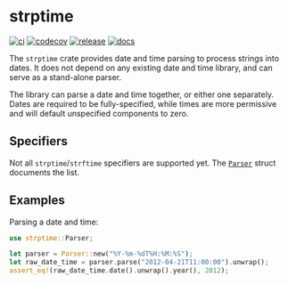 # strptime

[![ci](https://github.com/lukesneeringer/strptime/actions/workflows/ci.yaml/badge.svg)](https://github.com/lukesneeringer/strptime/actions/workflows/ci.yaml)
[![codecov](https://codecov.io/gh/lukesneeringer/strptime/branch/main/graph/badge.svg?token=8Ej03AkjO3)](https://codecov.io/gh/lukesneeringer/strptime)
[![release](https://img.shields.io/crates/v/strptime.svg)](https://crates.io/crates/strptime)
[![docs](https://img.shields.io/badge/docs-release-blue)](https://docs.rs/strptime/)

The `strptime` crate provides date and time parsing to process strings into dates. It does not
depend on any existing date and time library, and can serve as a stand-alone parser.

The library can parse a date and time together, or either one separately. Dates are required to be
fully-specified, while times are more permissive and will default unspecified components to zero.

## Specifiers

Not all `strptime`/`strftime` specifiers are supported yet. The [`Parser`] struct documents the
list.

[`Parser`]: https://docs.rs/strptime/latest/strptime/struct.Parser.html

## Examples

Parsing a date and time:

```rs
use strptime::Parser;

let parser = Parser::new("%Y-%m-%dT%H:%M:%S");
let raw_date_time = parser.parse("2012-04-21T11:00:00").unwrap();
assert_eq!(raw_date_time.date().unwrap().year(), 2012);
```
